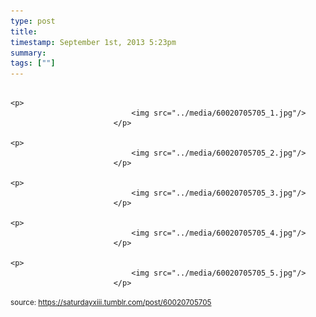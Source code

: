 ```yaml
---
type: post
title: 
timestamp: September 1st, 2013 5:23pm
summary: 
tags: [""]
---
```


                
                
                
                                                                                       <p>
                               <img src="../media/60020705705_1.jpg"/>
                           </p>
                                                                                                                           <p>
                               <img src="../media/60020705705_2.jpg"/>
                           </p>
                                                                                                                           <p>
                               <img src="../media/60020705705_3.jpg"/>
                           </p>
                                                                                                                           <p>
                               <img src="../media/60020705705_4.jpg"/>
                           </p>
                                                                                                                           <p>
                               <img src="../media/60020705705_5.jpg"/>
                           </p>
                                                                                                            
                
                
                
                
                                
<small>source: https://saturdayxiii.tumblr.com/post/60020705705</small>